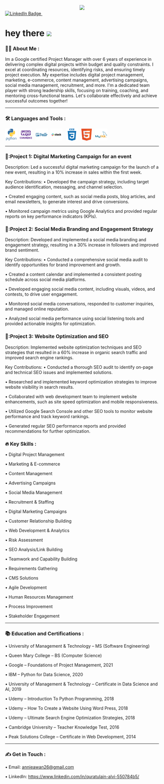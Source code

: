 <div id="header" align="center">
  <img src="https://media.giphy.com/media/M9gbBd9nbDrOTu1Mqx/giphy.gif" width="100"/>
</div>

<div id="badges">
  <a href="https://www.linkedin.com/in/quratulain-alvi-550784b5/">
<img src="https://img.shields.io/badge/LinkedIn-blue?style=for-the-badge&logo=linkedin&logoColor=white" alt="LinkedIn Badge" width="100"/>
</a>
  <img src="https://komarev.com/ghpvc/?username=quratulainalvi&style=flat-square&color=blue" alt=""/>
</div>
<h1>
  hey there
  <img src="https://media.giphy.com/media/hvRJCLFzcasrR4ia7z/giphy.gif" width="30px"/>
</h1>


### :woman_technologist: About Me :
Im a Google certified Project Manager with over 6 years of experience in delivering complex digital projects within budget and quality constraints.
I excel at coordinating resources, identifying risks, and ensuring timely project execution. 
My expertise includes digital project management, marketing, e-commerce, content management, advertising campaigns, social media management, recruitment, and more. 
I'm a dedicated team player with strong leadership skills, focusing on training, coaching, and mentoring cross-functional teams. 
Let's collaborate effectively and achieve successful outcomes together!
- ---

### :hammer_and_wrench: Languages and Tools :
<div>
 
<img src="https://github.com/devicons/devicon/blob/master/icons/python/python-original-wordmark.svg" title="Python" alt="Python" width="40" height="40"/>&nbsp;
  <img src="https://github.com/devicons/devicon/blob/master/icons/woocommerce/woocommerce-plain-wordmark.svg" title="woocommerce"  alt="woocommerce" width="40" height="40"/> &nbsp;
  <img src="https://github.com/devicons/devicon/blob/master/icons/trello/trello-plain-wordmark.svg" title="Trello" alt="Trello" width="40" height="40"/>&nbsp;
  <img src="https://github.com/devicons/devicon/blob/master/icons/slack/slack-original-wordmark.svg" title="wordpress"  alt="wordpress" width="40" height="40"/> &nbsp;
  <img src="https://github.com/devicons/devicon/blob/master/icons/css3/css3-plain-wordmark.svg"  title="CSS3" alt="CSS" width="40" height="40"/>&nbsp;
  <img src="https://github.com/devicons/devicon/blob/master/icons/html5/html5-original.svg" title="HTML5" alt="HTML" width="40" height="40"/>&nbsp;
  <img src="https://github.com/devicons/devicon/blob/master/icons/mysql/mysql-original-wordmark.svg" title="MySQL"  alt="MySQL" width="40" height="40"/>&nbsp;

</div>

---
### 🚀:Project 1: Digital Marketing Campaign for an event

Description: Led a successful digital marketing campaign for the launch of a new event, resulting in a 10% increase in sales within the first week.

Key Contributions:
•	Developed the campaign strategy, including target audience identification, messaging, and channel selection.

•	Created engaging content, such as social media posts, blog articles, and email newsletters, to generate interest and drive conversions.

•	Monitored campaign metrics using Google Analytics and provided regular reports on key performance indicators (KPIs).

### 🚀:Project 2: Social Media Branding and Engagement Strategy

Description: Developed and implemented a social media branding and engagement strategy, resulting in a 30% increase in followers and improved brand sentiment.

Key Contributions:
•	Conducted a comprehensive social media audit to identify opportunities for brand improvement and growth.

•	Created a content calendar and implemented a consistent posting schedule across social media platforms.

•	Developed engaging social media content, including visuals, videos, and contests, to drive user engagement.

•	Monitored social media conversations, responded to customer inquiries, and managed online reputation.

•	Analyzed social media performance using social listening tools and provided actionable insights for optimization.

### 🚀:Project 3: Website Optimization and SEO

Description: Implemented website optimization techniques and SEO strategies that resulted in a 60% increase in organic search traffic and improved search engine rankings.

Key Contributions:
•	Conducted a thorough SEO audit to identify on-page and technical SEO issues and implemented solutions.

•	Researched and implemented keyword optimization strategies to improve website visibility in search results.

•	Collaborated with web development team to implement website enhancements, such as site speed optimization and mobile responsiveness.

•	Utilized Google Search Console and other SEO tools to monitor website performance and track keyword rankings.

•	Generated regular SEO performance reports and provided recommendations for further optimization.

### :fire: Key Skills :
•	Digital Project Management  

•	Marketing & E-commerce

•	Content Management  

•	Advertising Campaigns

•	Social Media Management 

•	Recruitment & Staffing

•	Digital Marketing Campaigns   

•	Customer Relationship Building

•	Web Development & Analytics    

•	Risk Assessment

•	SEO Analysis/Link Building    

•	Teamwork and Capability Building

•	Requirements Gathering   

•	CMS Solutions

•	Agile Development    

•	Human Resources Management

•	Process Improvement  

•	Stakeholder Engagement

---

### 📚 Education and Certifications :

•	University of Management & Technology – MS (Software Engineering) 

•	Queen Mary College – BS (Computer Science)   

•	Google – Foundations of Project Management, 2021

•	IBM – Python for Data Science, 2020

•	University of Management & Technology – Certificate in Data Science and AI, 2019

•	Udemy – Introduction To Python Programming, 2018

•	Udemy – How To Create a Website Using Word Press, 2018

•	Udemy – Ultimate Search Engine Optimization Strategies, 2018

•	Cambridge University – Teacher Knowledge Test, 2016

•	Peak Solutions College – Certificate in Web Development, 2014

---
### :writing_hand: Get in Touch :
•	Email: annieawan26@gmail.com

•	LinkedIn: https://www.linkedin.com/in/quratulain-alvi-550784b5/

